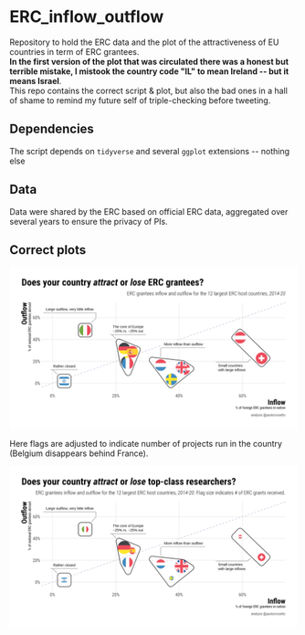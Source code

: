 # ERC_inflow_outflow

Repository to hold the ERC data and the plot of the attractiveness of EU countries in term of ERC grantees.\
**In the first version of the plot that was circulated there was a honest but terrible mistake, I mistook the country code "IL" to mean Ireland -- but it means Israel**.\
This repo contains the correct script & plot, but also the bad ones in a hall of shame to remind my future self of triple-checking before tweeting.

## Dependencies

The script depends on `tidyverse` and several `ggplot` extensions -- nothing else

## Data

Data were shared by the ERC based on official ERC data, aggregated over several years to ensure the privacy of PIs.

## Correct plots

![](ERC.png)

Here flags are adjusted to indicate number of projects run in the country (Belgium disappears behind France).

![](ERC_size.png)
